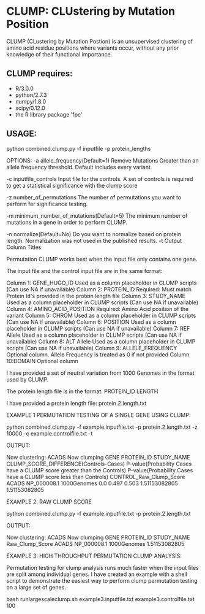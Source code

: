 # CLUMP: CLUstering by Mutation Position

CLUMP (CLustering by Mutation Postion) is an unsupervised clustering of amino acid residue positions where variants occur, without any prior knowledge of their functional importance.

## CLUMP requires: 
* R/3.0.0
* python/2.7.3
* numpy/1.8.0
* scipy/0.12.0
* the R library package 'fpc'


## USAGE:

python combined.clump.py -f inputfile -p protein_lengths 

OPTIONS:
-a allele_frequency(Default=1)
   Remove Mutations Greater than an allele frequency threshold. Default includes every variant.
   
-c inputfile_controls
   Input file for the controls. A set of controls is required to get a statistical significance with the clump score
 

-z number_of_permutations 
   The number of permutations you want to perform for significance testing. 


-m minimum_number_of_mutations(Default=5) 
   The minimum number of mutations in a gene in order to perform CLUMP.

-n normalize(Default=No)
   Do you want to normalize based on protein length. Normalization was not used in the published results.
-t Output Column Titles

Permutation CLUMP works best when the input file only contains one gene.

The input file and the control input file are in the same format:


Column 1: GENE_HUGO_ID 	       Used as a column placeholder in CLUMP scripts (Can use NA if unavailable)
Column 2: PROTEIN_ID 	       Required: Must match Protein Id's provided in the protein length file
Column 3: STUDY_NAME 	       Used as a column placeholder in CLUMP scripts (Can use NA if unavailable)
Column 4: AMINO_ACID_POSITION  Required: Amino Acid position of the variant
Column 5: CHROM 	       Used as a column placeholder in CLUMP scripts (Can use NA if unavailable)
Column 6: POSITION 	       Used as a column placeholder in CLUMP scripts (Can use NA if unavailable)
Column 7: REF Allele	       Used as a column placeholder in CLUMP scripts (Can use NA if unavailable)
Column 8: ALT Allele	       Used as a column placeholder in CLUMP scripts (Can use NA if unavailable)
Column 9: ALLELE_FREQUENCY     Optional column. Allele Frequency is treated as 0 if not provided
Column 10:DOMAIN	       Optional column

I have provided a set of neutral variation from 1000 Genomes in the format used by CLUMP.

The protein length file is in the format:
PROTEIN_ID LENGTH

I have provided a protein length file: protein.2.length.txt


EXAMPLE 1 PERMUTATION TESTING OF A SINGLE GENE USING CLUMP:

python combined.clump.py -f example.inputfile.txt -p protein.2.length.txt -z 10000 -c example.controlfile.txt -t 

OUTPUT:

Now clustering: ACADS
Now clumping
GENE    PROTEIN_ID      STUDY_NAME      CLUMP_SCORE_DIFFERENCE(Controls-Cases)  P-value(Probability Cases have a CLUMP score greater than the Controls) P-value(Probability Cases have a CLUMP score less than Controls)        CONTROL_Raw_Clump_Score
ACADS   NP_000008.1     1000Genomes     0.0     0.497   0.503   1.51153082805   1.51153082805


EXAMPLE 2: RAW CLUMP SCORE

python combined.clump.py -f example.inputfile.txt -p protein.2.length.txt

OUTPUT:

Now clustering: ACADS
Now clumping
GENE    PROTEIN_ID      STUDY_NAME      Raw_Clump_Score
ACADS   NP_000008.1     1000Genomes     1.51153082805
 

EXAMPLE 3: HIGH THROUGHPUT PERMUTATION CLUMP ANALYSIS:

Permutation testing for clump analysis runs much faster when the input files are split among individual genes. I have created an example with a shell script to demonstrate the easiest way to perform clump permutation testing on a large set of genes.


bash runlargescaleclump.sh example3.inputfile.txt example3.controlfile.txt 100


